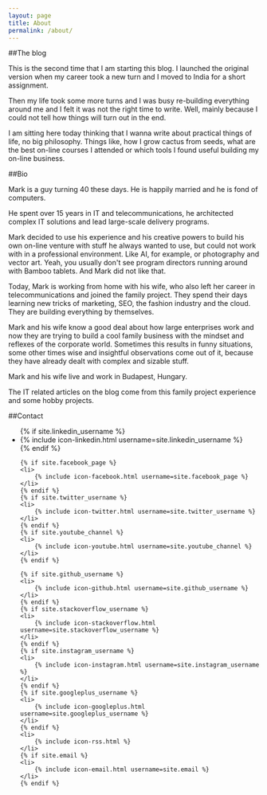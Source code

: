 ```yaml
---
layout: page
title: About
permalink: /about/
---
```


##The blog

This is the second time that I am starting this blog. I launched the original version when my career took a new turn and I moved to India for a short assignment.

Then my life took some more turns and I was busy re-building everything around me and I felt it was not the right time to write. Well, mainly because I could not tell how things will turn out in the end.

I am sitting here today thinking that I wanna write about practical things of life, no big philosophy. Things like, how I grow cactus from seeds, what are the best on-line courses I attended or which tools I found useful building my on-line business.

##Bio

Mark is a guy turning 40 these days.  He is happily married and he is fond of computers.

He spent over 15 years in IT and telecommunications, he architected complex IT solutions and lead large-scale delivery programs.

Mark decided to use his experience and his creative powers to build his own on-line venture with stuff he always wanted to use, but could not work with in a professional environment. Like AI, for example, or photography and vector art. Yeah, you usually don't see program directors running around with Bamboo tablets. And Mark did not like that.

Today, Mark is working from home with his wife, who also left her career in telecommunications and joined the family project. They spend their days learning new tricks of marketing, SEO, the fashion industry and the cloud. They are building everything by themselves.

Mark and his wife know a good deal about how large enterprises work and now they are trying to build a cool family business with the mindset and reflexes of the corporate world. Sometimes this results in funny situations, some other times wise and insightful observations come out of it, because they have already dealt with complex and sizable stuff.

Mark and his wife live and work in Budapest, Hungary.

The IT related articles on the blog come from this family project experience and some hobby projects.

##Contact

<ul class="social-media-list">
    {% if site.linkedin_username %}
    <li>
        {% include icon-linkedin.html username=site.linkedin_username %}
    </li>
    {% endif %}

    {% if site.facebook_page %}
    <li>
        {% include icon-facebook.html username=site.facebook_page %}
    </li>
    {% endif %}
    {% if site.twitter_username %}
    <li>
        {% include icon-twitter.html username=site.twitter_username %}
    </li>
    {% endif %}
    {% if site.youtube_channel %}
    <li>
        {% include icon-youtube.html username=site.youtube_channel %}
    </li>
    {% endif %}

    {% if site.github_username %}
    <li>
        {% include icon-github.html username=site.github_username %}
    </li>
    {% endif %}
    {% if site.stackoverflow_username %}
    <li>
        {% include icon-stackoverflow.html username=site.stackoverflow_username %}
    </li>
    {% endif %}
    {% if site.instagram_username %}
    <li>
        {% include icon-instagram.html username=site.instagram_username %}
    </li>
    {% endif %}    
    {% if site.googleplus_username %}
    <li>
        {% include icon-googleplus.html username=site.googleplus_username %}
    </li>
    {% endif %}
    <li>
        {% include icon-rss.html %}
    </li>
    {% if site.email %}
    <li>
        {% include icon-email.html username=site.email %}
    </li>
    {% endif %}    
</ul>